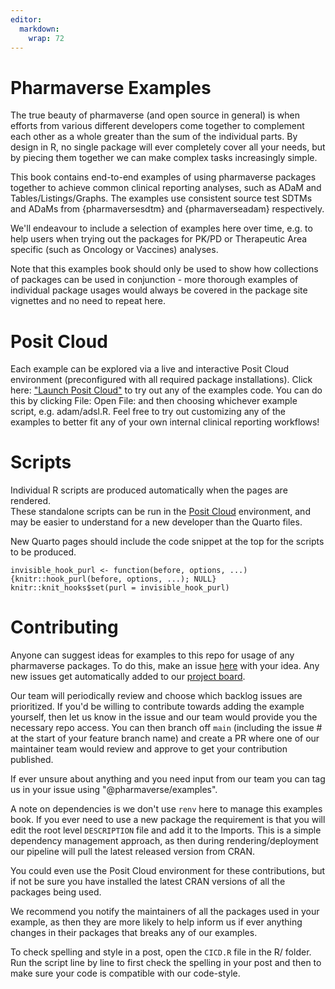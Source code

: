 ```yaml
---
editor: 
  markdown: 
    wrap: 72
---
```


# Pharmaverse Examples

The true beauty of pharmaverse (and open source in general) is when
efforts from various different developers come together to complement
each other as a whole greater than the sum of the individual parts. By
design in R, no single package will ever completely cover all your
needs, but by piecing them together we can make complex tasks
increasingly simple.

This book contains end-to-end examples of using pharmaverse packages
together to achieve common clinical reporting analyses, such as ADaM and
Tables/Listings/Graphs. The examples use consistent source test SDTMs
and ADaMs from {pharmaversesdtm} and {pharmaverseadam} respectively.

We'll endeavour to include a selection of examples here over time, e.g.
to help users when trying out the packages for PK/PD or Therapeutic Area
specific (such as Oncology or Vaccines) analyses.

Note that this examples book should only be used to show how collections
of packages can be used in conjunction - more thorough examples of
individual package usages would always be covered in the package site
vignettes and no need to repeat here.

# Posit Cloud

Each example can be explored via a live and interactive Posit Cloud
environment (preconfigured with all required package installations).
Click here: ["Launch Posit Cloud"](https://posit.cloud/content/7279124)
to try out any of the examples code. You can do this by clicking File:
Open File: and then choosing whichever example script, e.g. adam/adsl.R.
Feel free to try out customizing any of the examples to better fit any
of your own internal clinical reporting workflows!

# Scripts

Individual R scripts are produced automatically when the pages are
rendered.\
These standalone scripts can be run in the [Posit
Cloud](https://posit.cloud/content/7279124) environment, and may be
easier to understand for a new developer than the Quarto files.

New Quarto pages should include the code snippet at the top for the
scripts to be produced.

```{r setup script, include=FALSE, purl=FALSE}
invisible_hook_purl <- function(before, options, ...) {knitr::hook_purl(before, options, ...); NULL}
knitr::knit_hooks$set(purl = invisible_hook_purl)
```

# Contributing

Anyone can suggest ideas for examples to this repo for usage of any
pharmaverse packages. To do this, make an issue
[here](https://github.com/pharmaverse/examples/issues) with your idea.
Any new issues get automatically added to our [project
board](https://github.com/orgs/pharmaverse/projects/24/views/1).

Our team will periodically review and choose which backlog issues are
prioritized. If you'd be willing to contribute towards adding the
example yourself, then let us know in the issue and our team would
provide you the necessary repo access. You can then branch off `main`
(including the issue \# at the start of your feature branch name) and
create a PR where one of our maintainer team would review and approve to
get your contribution published.

If ever unsure about anything and you need input from our team you can
tag us in your issue using "@pharmaverse/examples".

A note on dependencies is we don't use `renv` here to manage this
examples book. If you ever need to use a new package the requirement is
that you will edit the root level `DESCRIPTION` file and add it to the
Imports. This is a simple dependency management approach, as then during
rendering/deployment our pipeline will pull the latest released version
from CRAN.

You could even use the Posit Cloud environment for these contributions,
but if not be sure you have installed the latest CRAN versions of all
the packages being used.

We recommend you notify the maintainers of all the packages used in your
example, as then they are more likely to help inform us if ever anything
changes in their packages that breaks any of our examples.

To check spelling and style in a post, open the `CICD.R` file in the R/
folder. Run the script line by line to first check the spelling in your
post and then to make sure your code is compatible with our code-style.
